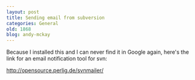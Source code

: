 ```yaml
---
layout: post
title: Sending email from subversion
categories: General
old: 1868
blog: andy-mckay
---
```

Because I installed this and I can never find it in Google again, here's the link for an email notification tool for svn:

<a href="http://opensource.perlig.de/svnmailer/">http://opensource.perlig.de/svnmailer/</a>